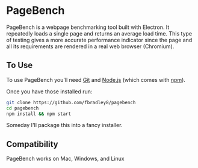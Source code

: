 # PageBench

PageBench is a webpage benchmarking tool built with Electron. It repeatedly loads a single page and returns an average load time. This type of testing gives a more accurate performance indicator since the page and all its requirements are rendered in a real web browser (Chromium).

## To Use

To use PageBench you'll need [Git](https://git-scm.com) and [Node.js](https://nodejs.org/en/download/) (which comes with [npm](http://npmjs.com)).

Once you have those installed run:

```bash
git clone https://github.com/fbradley8/pagebench
cd pagebench
npm install && npm start
```

Someday I'll package this into a fancy installer.

## Compatibility

PageBench works on Mac, Windows, and Linux